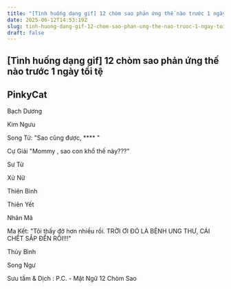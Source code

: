 ```yaml
---
title: "[Tình huống dạng gif] 12 chòm sao phản ứng thế nào trước 1 ngày tồi tệ"
date: 2025-06-12T14:53:19Z
slug: tinh-huong-dang-gif-12-chom-sao-phan-ung-the-nao-truoc-1-ngay-toi-te
draft: false
---
```


## [Tình huống dạng gif] 12 chòm sao phản ứng thế nào trước 1 ngày tồi tệ

## PinkyCat

Bạch Dương

 
Kim Ngưu

 
Song Tử: "Sao cũng được, **** "

 
Cự Giải "Mommy , sao con khổ thế này???"

 
Sư Tử

 
Xử Nữ

 
Thiên Bình

 
Thiên Yết

 
Nhân Mã

 
Ma Kết: "Tôi thấy đỡ hơn nhiều rồi. TRỜI ƠI ĐÓ LÀ BỆNH UNG THƯ, CÁI CHẾT SẮP ĐẾN RỒI!!!"

 
Thủy Bình

 
Song Ngư

 

Sưu tầm & Dịch : P.C. - Mật Ngữ 12 Chòm Sao